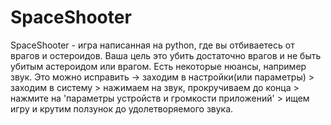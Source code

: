 # SpaceShooter
SpaceShooter - игра написанная на python, где вы отбиваетесь от врагов и остероидов. Ваша цель это убить достаточно врагов и не быть убитым астероидом или врагом.
Есть некоторые нюансы, например звук. Это можно исправить -> заходим в настройки(или параметры) > заходим в систему > нажимаем на звук, прокручиваем до конца > нажмите на 'параметры устройств и громкости приложений' > ищем игру и крутим ползунок до удолетворяемого звука.
